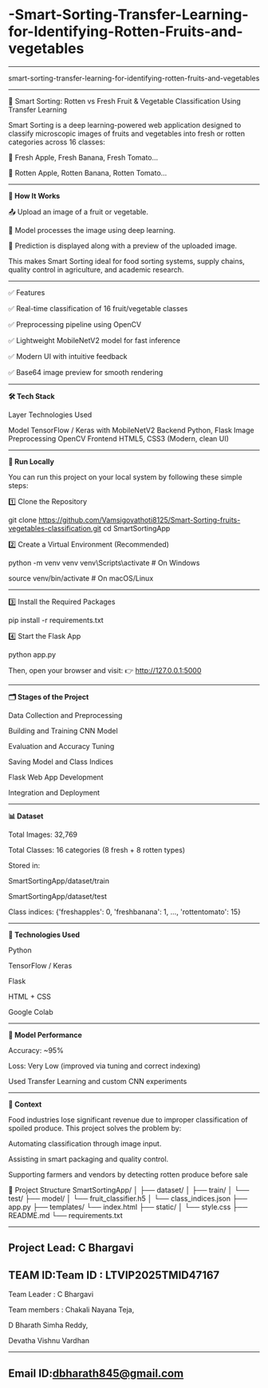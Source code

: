 # -Smart-Sorting-Transfer-Learning-for-Identifying-Rotten-Fruits-and-vegetables  
---------------------------------------------------------------------------------------------------------------------------
smart-sorting-transfer-learning-for-identifying-rotten-fruits-and-vegetables


---------------------------------------------------------------------------------------------------------------------------
🍎 Smart Sorting: Rotten vs Fresh Fruit & Vegetable Classification Using Transfer Learning

Smart Sorting is a deep learning-powered web application designed to classify microscopic images of fruits and vegetables into fresh or rotten categories across 16 classes:

🍎 Fresh Apple, Fresh Banana, Fresh Tomato...

🥀 Rotten Apple, Rotten Banana, Rotten Tomato...



---------------------------------------------------------------------------------------------------------------------------
**🚀 How It Works**

📤 Upload an image of a fruit or vegetable.

🤖 Model processes the image using deep learning.

🧾 Prediction is displayed along with a preview of the uploaded image.

This makes Smart Sorting ideal for food sorting systems, supply chains, quality control in agriculture, and academic research.

---------------------------------------------------------------------------------------------------------------------------
✅ Features

✅ Real-time classification of 16 fruit/vegetable classes

✅ Preprocessing pipeline using OpenCV

✅ Lightweight MobileNetV2 model for fast inference

✅ Modern UI with intuitive feedback

✅ Base64 image preview for smooth rendering

---------------------------------------------------------------------------------------------------------------------------

**🛠 Tech Stack**

Layer Technologies Used

Model TensorFlow / Keras with MobileNetV2 Backend Python, Flask Image Preprocessing OpenCV Frontend HTML5, CSS3 (Modern, clean UI)

---------------------------------------------------------------------------------------------------------------------------
**🧪 Run Locally**

You can run this project on your local system by following these simple steps:

1️⃣ Clone the Repository

git clone https://github.com/Vamsigovathoti8125/Smart-Sorting-fruits-vegetables-classification.git cd SmartSortingApp

2️⃣ Create a Virtual Environment (Recommended)

python -m venv venv venv\Scripts\activate # On Windows

source venv/bin/activate # On macOS/Linux

---------------------------------------------------------------------------------------------------------------------------
3️⃣ Install the Required Packages

pip install -r requirements.txt

4️⃣ Start the Flask App

python app.py

Then, open your browser and visit: 👉 http://127.0.0.1:5000

---------------------------------------------------------------------------------------------------------------------------
**🗂 Stages of the Project**

Data Collection and Preprocessing

Building and Training CNN Model

Evaluation and Accuracy Tuning

Saving Model and Class Indices

Flask Web App Development

Integration and Deployment

---------------------------------------------------------------------------------------------------------------------------
**📊 Dataset**

Total Images: 32,769

Total Classes: 16 categories (8 fresh + 8 rotten types)

Stored in:

SmartSortingApp/dataset/train

SmartSortingApp/dataset/test

Class indices: {'freshapples': 0, 'freshbanana': 1, ..., 'rottentomato': 15}

---------------------------------------------------------------------------------------------------------------------------
**🧰 Technologies Used**

Python

TensorFlow / Keras

Flask

HTML + CSS

Google Colab

---------------------------------------------------------------------------------------------------------------------------

**🧪 Model Performance**

Accuracy: ~95%

Loss: Very Low (improved via tuning and correct indexing)

Used Transfer Learning and custom CNN experiments

---------------------------------------------------------------------------------------------------------------------------

**📄 Context**

Food industries lose significant revenue due to improper classification of spoiled produce. This project solves the problem by:

Automating classification through image input.

Assisting in smart packaging and quality control.

Supporting farmers and vendors by detecting rotten produce before sale

📂 Project Structure SmartSortingApp/ │ ├── dataset/ │ ├── train/ │ └── test/ ├── model/ │ └── fruit_classifier.h5 │ └── class_indices.json ├── app.py ├── templates/ └── index.html ├── static/ │ └── style.css ├── README.md └── requirements.txt


---------------------------------------------------------------------------------------------------------------------------
Project Lead: C Bhargavi
---------------------------------------------------------------------------------------------------------------------------
TEAM ID:Team ID : LTVIP2025TMID47167
---------------------------------------------------------------------------------------------------------------------------
Team Leader : C Bhargavi

Team members : Chakali Nayana Teja,

  D Bharath Simha Reddy,

 Devatha Vishnu Vardhan
 
---------------------------------------------------------------------------------------------------------------------------
Email ID:dbharath845@gmail.com
---------------------------------------------------------------------------------------------------------------------------
